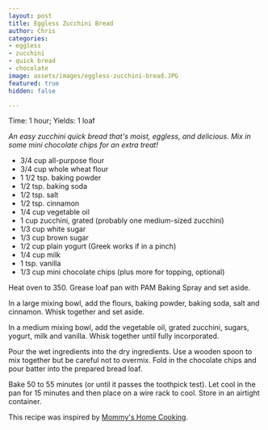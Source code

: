 ```yaml
---
layout: post
title: Eggless Zucchini Bread
author: Chris
categories:
- eggless
- zucchini
- quick bread
- chocolate
image: assets/images/eggless-zucchini-bread.JPG
featured: true
hidden: false

---
```

Time: 1 hour; Yields: 1 loaf

_An easy zucchini quick bread that's moist, eggless, and delicious. Mix in some mini chocolate chips for an extra treat!_

* 3/4 cup all-purpose flour
* 3/4 cup whole wheat flour
* 1 1/2 tsp. baking powder
* 1/2 tsp. baking soda
* 1/2 tsp. salt
* 1/2 tsp. cinnamon
* 1/4 cup vegetable oil
* 1 cup zucchini, grated (probably one medium-sized zucchini)
* 1/3 cup white sugar
* 1/3 cup brown sugar
* 1/2 cup plain yogurt (Greek works if in a pinch)
* 1/4 cup milk
* 1 tsp. vanilla
* 1/3 cup mini chocolate chips (plus more for topping, optional)

Heat oven to 350. Grease loaf pan with PAM Baking Spray and set aside.

In a large mixing bowl, add the flours, baking powder, baking soda, salt and cinnamon. Whisk together and set aside.

In a medium mixing bowl, add the vegetable oil, grated zucchini, sugars, yogurt, milk and vanilla. Whisk together until fully incorporated.

Pour the wet ingredients into the dry ingredients. Use a wooden spoon to mix together but be careful not to overmix. Fold in the chocolate chips and pour batter into the prepared bread loaf.

Bake 50 to 55 minutes (or until it passes the toothpick test). Let cool in the pan for 15 minutes and then place on a wire rack to cool. Store in an airtight container. 

This recipe was inspired by [Mommy's Home Cooking](https://mommyshomecooking.com/easy-eggless-zucchini-bread/#wprm-recipe-container-24430). 